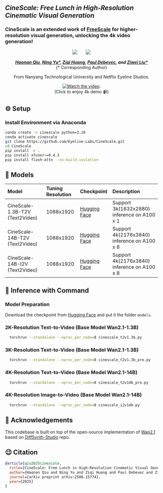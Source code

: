 ## ___***CineScale: Free Lunch in High-Resolution Cinematic Visual Generation***___

### CineScale is an extended work of [FreeScale](https://github.com/ali-vilab/FreeScale) for higher-resolution visual generation, unlocking the 4k video generation!

<div align="center">
 <a href='https://arxiv.org/abs/2508.15774'><img src='https://img.shields.io/badge/arXiv-2508.15774-b31b1b.svg'></a> &nbsp;&nbsp;&nbsp;&nbsp;&nbsp;
 <a href='https://eyeline-labs.github.io/CineScale/'><img src='https://img.shields.io/badge/Project-Page-Green'></a>

_**[Haonan Qiu](http://haonanqiu.com/), [Ning Yu*](https://ningyu1991.github.io/), [Ziqi Huang](https://ziqihuangg.github.io/), [Paul Debevec](https://www.pauldebevec.com/), and [Ziwei Liu*](https://liuziwei7.github.io/)**_
<br>
(* Corresponding Author)

From Nanyang Technological University and Netflix Eyeline Studios.

[![Watch the video](https://img.youtube.com/vi/bDYmXpNctc4/0.jpg)](https://www.youtube.com/watch?v=bDYmXpNctc4).     
(Click to enjoy 4k demo 📹)
</div>


## ⚙️ Setup

### Install Environment via Anaconda
```bash
conda create -n cinescale python=3.10
conda activate cinescale
git clone https://github.com/Eyeline-Labs/CineScale.git
cd CineScale
pip install -e .
pip install xfuser>=0.4.3
pip install flash-attn --no-build-isolation
```

## 🧰 Models

|Model|Tuning Resolution|Checkpoint|Description
|:---------|:---------|:--------|:--------|
|CineScale-1.3B-T2V (Text2Video)|1088x1920|[Hugging Face](https://huggingface.co/Eyeline-Labs/CineScale/blob/main/t2v_1.3b_ntk20.ckpt)|Support 3k(1632x2880) inference on A100 x 1
|CineScale-14B-T2V (Text2Video)|1088x1920|[Hugging Face](https://huggingface.co/Eyeline-Labs/CineScale/blob/main/t2v_14b_ntk20.ckpt)|Support 4k(2176x3840) inference on A100 x 8
|CineScale-14B-I2V (Text2Video)|1088x1920|[Hugging Face](https://huggingface.co/Eyeline-Labs/CineScale/blob/main/i2v_14b_ntk20.ckpt)|Support 4k(2176x3840) inference on A100 x 8

## 💫 Inference with Command
### Model Preparation

Download the checkpoint from [Hugging Face](https://huggingface.co/Eyeline-Labs/CineScale/tree/main) and put it the folder `models`.

### 2K-Resolution Text-to-Video (Base Model Wan2.1-1.3B)

```bash
  torchrun --standalone --nproc_per_node=8 cinescale_t2v1.3b.py
```

### 3K-Resolution Text-to-Video (Base Model Wan2.1-1.3B)

```bash
  torchrun --standalone --nproc_per_node=8 cinescale_t2v1.3b_pro.py
```

### 4K-Resolution Text-to-Video (Base Model Wan2.1-14B)

```bash
  torchrun --standalone --nproc_per_node=8 cinescale_t2v14b_pro.py
```

### 4K-Resolution Image-to-Video (Base Model Wan2.1-14B)

```bash
  torchrun --standalone --nproc_per_node=8 cinescale_i2v14b.py
```


## 🤗 Acknowledgements
This codebase is built on top of the open-source implementation of [Wan2.1](https://github.com/Wan-Video/Wan2.1) based on [DiffSynth-Studio](https://github.com/modelscope/DiffSynth-Studio/tree/main/examples/wanvideo) repo.

## 😉 Citation
```bib
@article{qiu2025cinescale,
  title={CineScale: Free Lunch in High-Resolution Cinematic Visual Generation}, 
  author={Haonan Qiu and Ning Yu and Ziqi Huang and Paul Debevec and Ziwei Liu},
  journal={arXiv preprint arXiv:2508.15774},
  year={2025}
}
```